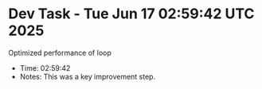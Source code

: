 # Dev Task - Tue Jun 17 02:59:42 UTC 2025
Optimized performance of loop
- Time: 02:59:42
- Notes: This was a key improvement step.
